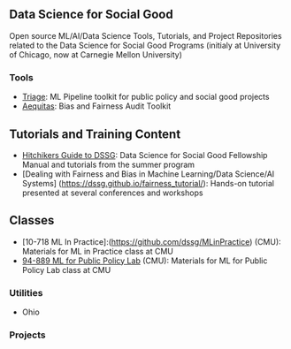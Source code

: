 ## Data Science for Social Good
Open source ML/AI/Data Science Tools, Tutorials, and Project Repositories related to the Data Science for Social Good Programs (initialy at University of Chicago, now at Carnegie Mellon University)

### Tools
- [Triage](http://www.github.com/dssg/triage): ML Pipeline toolkit for public policy and social good projects
- [Aequitas](http://www.github.com/dssg/aequitas): Bias and Fairness Audit Toolkit 

## Tutorials and Training Content
- [Hitchikers Guide to DSSG](https://github.com/dssg/hitchhikers-guide): Data Science for Social Good Fellowship Manual and tutorials from the summer program
- [Dealing with Fairness and Bias in Machine Learning/Data Science/AI Systems] (https://dssg.github.io/fairness_tutorial/): Hands-on tutorial presented at several conferences and workshops

## Classes
- [10-718 ML In Practice]:(https://github.com/dssg/MLinPractice) (CMU): Materials for ML in Practice class at CMU
- [94-889 ML for Public Policy Lab](https://github.com/dssg/mlforpublicpolicylab) (CMU): Materials for ML for Public Policy Lab class at CMU


### Utilities
- Ohio


### Projects

<!--

**Here are some ideas to get you started:**

🙋‍♀️ A short introduction - what is your organization all about?
🌈 Contribution guidelines - how can the community get involved?
👩‍💻 Useful resources - where can the community find your docs? Is there anything else the community should know?
🍿 Fun facts - what does your team eat for breakfast?
🧙 Remember, you can do mighty things with the power of [Markdown](https://docs.github.com/github/writing-on-github/getting-started-with-writing-and-formatting-on-github/basic-writing-and-formatting-syntax)
-->
